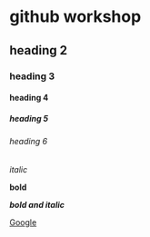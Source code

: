 # github workshop
## heading 2
### heading 3
#### heading 4
##### heading 5
###### heading 6
*italic*

**bold**

***bold and italic***

[Google](https://www.google.com/)
